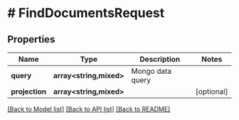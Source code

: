 # # FindDocumentsRequest

## Properties

Name | Type | Description | Notes
------------ | ------------- | ------------- | -------------
**query** | **array<string,mixed>** | Mongo data query |
**projection** | **array<string,mixed>** |  | [optional]

[[Back to Model list]](../../README.md#models) [[Back to API list]](../../README.md#endpoints) [[Back to README]](../../README.md)
